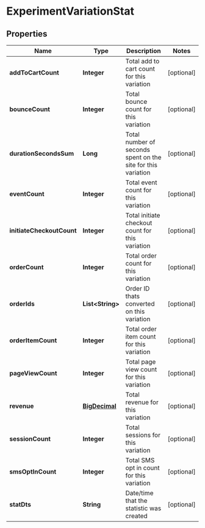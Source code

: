 
# ExperimentVariationStat

## Properties
Name | Type | Description | Notes
------------ | ------------- | ------------- | -------------
**addToCartCount** | **Integer** | Total add to cart count for this variation |  [optional]
**bounceCount** | **Integer** | Total bounce count for this variation |  [optional]
**durationSecondsSum** | **Long** | Total number of seconds spent on the site for this variation |  [optional]
**eventCount** | **Integer** | Total event count for this variation |  [optional]
**initiateCheckoutCount** | **Integer** | Total initiate checkout count for this variation |  [optional]
**orderCount** | **Integer** | Total order count for this variation |  [optional]
**orderIds** | **List&lt;String&gt;** | Order ID thats converted on this variation |  [optional]
**orderItemCount** | **Integer** | Total order item count for this variation |  [optional]
**pageViewCount** | **Integer** | Total page view count for this variation |  [optional]
**revenue** | [**BigDecimal**](BigDecimal.md) | Total revenue for this variation |  [optional]
**sessionCount** | **Integer** | Total sessions for this variation |  [optional]
**smsOptInCount** | **Integer** | Total SMS opt in count for this variation |  [optional]
**statDts** | **String** | Date/time that the statistic was created |  [optional]



